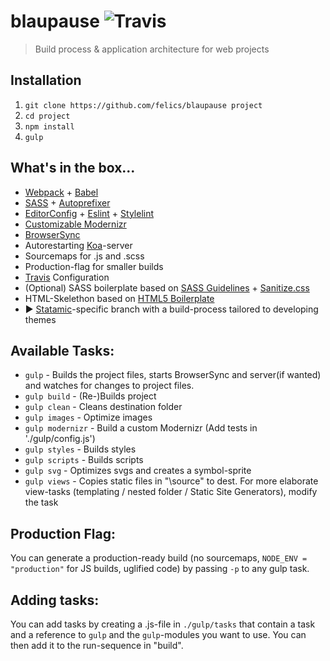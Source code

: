 # blaupause ![Travis](https://img.shields.io/travis/felics/blaupause.svg?maxAge=2592000?style=flat-square)

> Build process & application architecture for web projects

## Installation

 1. `git clone https://github.com/felics/blaupause project`
 2. `cd project`
 3. `npm install`
 4. `gulp`

## What's in the box...

 - [Webpack](http://webpack.github.io) + [Babel](babeljs.io)
 - [SASS](http://sass-lang.com/) + [Autoprefixer](https://github.com/postcss/autoprefixer)
 - [EditorConfig](http://editorconfig.org/) + [Eslint](http://jscs.info/overview.html) + [Stylelint](http://stylelint.io/)
 - [Customizable Modernizr](http://modernizr.com/)
 - [BrowserSync](http://www.browsersync.io/)
 - Autorestarting [Koa](http://koajs.com/)-server
 - Sourcemaps for .js and .scss
 - Production-flag for smaller builds
 - [Travis](https://travis-ci.org) Configuration
 - (Optional) SASS boilerplate based on [SASS Guidelines](https://sass-guidelin.es/) + [Sanitize.css](https://github.com/10up/sanitize.css)
 - HTML-Skelethon based on [HTML5 Boilerplate](https://html5boilerplate.com/)
 - :arrow_forward: [Statamic](http://statamic.com)-specific branch with a build-process tailored to developing themes

## Available Tasks:

 - `gulp` - Builds the project files, starts BrowserSync and server(if wanted) and watches for changes to project files.
 - `gulp build` - (Re-)Builds project
 - `gulp clean` - Cleans destination folder
 - `gulp images` - Optimize images
 - `gulp modernizr` - Build a custom Modernizr (Add tests in './gulp/config.js')
 - `gulp styles` - Builds styles
 - `gulp scripts` - Builds scripts
 - `gulp svg` - Optimizes svgs and creates a symbol-sprite
 - `gulp views` - Copies static files in "\source" to dest. For more elaborate view-tasks (templating / nested folder / Static Site Generators), modify the task

## Production Flag:

You can generate a production-ready build (no sourcemaps, `NODE_ENV = "production"` for JS builds, uglified code) by passing `-p` to any gulp task.

## Adding tasks:

You can add tasks by creating a .js-file in `./gulp/tasks` that contain a task and a reference to `gulp` and the `gulp`-modules you want to use. You can then add it to the run-sequence in "build".
